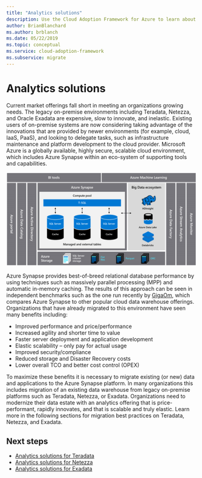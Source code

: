 ```yaml
---
title: "Analytics solutions"
description: Use the Cloud Adoption Framework for Azure to learn about analytic solutions with Teradata, Netezza, and Exadata.
author: BrianBlanchard
ms.author: brblanch
ms.date: 05/22/2019
ms.topic: conceptual
ms.service: cloud-adoption-framework
ms.subservice: migrate
---
```


# Analytics solutions

Current market offerings fall short in meeting an organizations growing needs. The legacy on-premise environments including Teradata, Netezza, and Oracle Exadata are expensive, slow to innovate, and inelastic.  Existing users of on-premise systems are now considering taking advantage of the innovations that are provided by newer environments (for example, cloud, IaaS, PaaS), and looking to delegate tasks, such as infrastructure maintenance and platform development to the cloud provider.
Microsoft Azure is a globally available, highly secure, scalable cloud environment, which includes Azure Synapse within an eco-system of supporting tools and capabilities.

![Design and performance for Teradata migrations](../../../_images/analytics/analytics-solutions-overview.png)

Azure Synapse provides best-of-breed relational database performance by using techniques such as massively parallel processing (MPP) and automatic in-memory caching. The results of this approach can be seen in independent benchmarks such as the one run recently by [GigaOm](https://gigaom.com), which compares Azure Synapse to other popular cloud data warehouse offerings. Organizations that have already migrated to this environment have seen many benefits including:

- Improved performance and price/performance
- Increased agility and shorter time to value
- Faster server deployment and application development
- Elastic scalability – only pay for actual usage
- Improved security/compliance
- Reduced storage and Disaster Recovery costs
- Lower overall TCO and better cost control (OPEX)

To maximize these benefits it is necessary to migrate existing (or new) data and applications to the Azure Synapse platform. In many organizations this includes migration of an existing data warehouse from legacy on-premise platforms such as Teradata, Netezza, or Exadata. Organizations need to modernize their data estate with an analytics offering that is price-performant, rapidly innovates, and that is scalable and truly elastic. Learn more in the following sections for migration best practices on Teradata, Netezza, and Exadata.

## Next steps

- [Analytics solutions for Teradata](./analytics-solutions-teradata.md)
- [Analytics solutions for Netezza](./analytics-solutions-netezza.md)
- [Analytics solutions for Exadata](./analytics-solutions-exadata.md)
